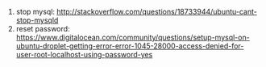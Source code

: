 1. stop mysql: http://stackoverflow.com/questions/18733944/ubuntu-cant-stop-mysqld
2. reset password: https://www.digitalocean.com/community/questions/setup-mysql-on-ubuntu-droplet-getting-error-error-1045-28000-access-denied-for-user-root-localhost-using-password-yes
